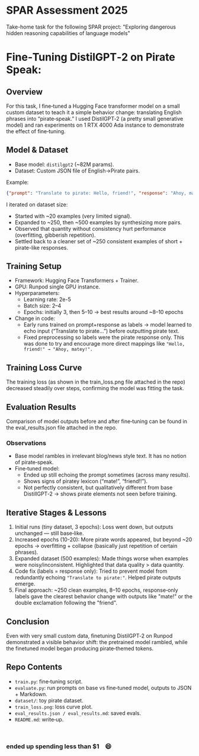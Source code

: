 # SPAR Assessment 2025
Take-home task for the following SPAR project: "Exploring dangerous hidden reasoning capabilities of language models"

# Fine‑Tuning DistilGPT‑2 on Pirate Speak:

## Overview
For this task, I fine‑tuned a Hugging Face transformer model on a small custom dataset to teach it a simple behavior change: translating English phrases into “pirate‑speak.” I used DistilGPT‑2 (a pretty small generative model) and ran experiments on 1 RTX 4000 Ada instance to demonstrate the effect of fine‑tuning.


## Model & Dataset
- Base model: `distilgpt2` (~82M params).  
- Dataset: Custom JSON file of English→Pirate pairs.  

Example:  
```json
{"prompt": "Translate to pirate: Hello, friend!", "response": "Ahoy, matey!"}
```

I iterated on dataset size:
- Started with ~20 examples (very limited signal).
- Expanded to ~250, then ~500 examples by synthesizing more pairs.
- Observed that quantity without consistency hurt performance (overfitting, gibberish repetition).
- Settled back to a cleaner set of ~250 consistent examples of short + pirate-like responses.


## Training Setup
- Framework: Hugging Face Transformers + Trainer.
- GPU: Runpod single GPU instance.
- Hyperparameters:
    - Learning rate: 2e-5
    - Batch size: 2–4
    - Epochs: initially 3, then 5–10 → best results around ~8–10 epochs
- Change in code:
    - Early runs trained on prompt+response as labels → model learned to echo input (“Translate to pirate...”) before outputting pirate text.
    - Fixed preprocessing so labels were the pirate response only. This was done to try and encourage more direct mappings like ```"Hello, friend!" → "Ahoy, matey!".```


## Training Loss Curve
The training loss (as shown in the train_loss.png file attached in the repo) decreased steadily over steps, confirming the model was fitting the task.


## Evaluation Results
Comparison of model outputs before and after fine‑tuning can be found in the eval_results.json file attached in the repo.


### Observations
- Base model rambles in irrelevant blog/news style text. It has no notion of pirate‑speak.
- Fine‑tuned model:
    - Ended up still echoing the prompt sometimes (across many results).
    - Shows signs of piratey lexicon (“mate!”, “friend!!”).
    - Not perfectly consistent, but qualitatively different from base DistillGPT‑2 → shows pirate elements not seen before training.


## Iterative Stages & Lessons
1. Initial runs (tiny dataset, 3 epochs): Loss went down, but outputs unchanged — still base‑like.
2. Increased epochs (10-20): More pirate words appeared, but beyond ~20 epochs → overfitting + collapse (basically just repetition of certain phrases).
3. Expanded dataset (500 examples): Made things worse when examples were noisy/inconsistent. Highlighted that data quality > data quantity.
4. Code fix (labels = response only): Tried to prevent model from redundantly echoing ```"Translate to pirate:"```. Helped pirate outputs emerge.
5. Final approach: ~250 clean examples, 8–10 epochs, response‑only labels gave the clearest behavior change with outputs like "mate!" or the double exclamation following the "friend".


## Conclusion
Even with very small custom data, finetuning DistilGPT‑2 on Runpod demonstrated a visible behavior shift: the pretrained model rambled, while the finetuned model began producing pirate‑themed tokens.


## Repo Contents
- ```train.py```: fine‑tuning script.
- ```evaluate.py```: run prompts on base vs fine‑tuned model, outputs to JSON + Markdown.
- ```dataset/```: toy pirate dataset.
- ```train_loss.png```: loss curve plot.
- ```eval_results.json / eval_results.md```: saved evals.
- ```README.md```: write‑up.

&nbsp;
### ended up spending less than $1   &ensp;    :smile: